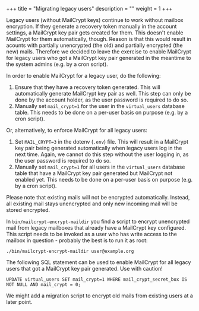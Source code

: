 +++
title = "Migrating legacy users"
description = ""
weight = 1
+++

Legacy users (without MailCrypt keys) continue to work without mailbox
encryption. If they generate a recovery token manually in the account settings,
a MailCrypt key pair gets created for them. This doesn't enable MailCrypt for 
them automatically, though. Reason is that this would result in acounts with
partially unencrypted (the old) and partially encrypted (the new) mails.
Therefore we decided to leave the exercise to enable MailCrypt for legacy
users who got a MailCrypt key pair generated in the meantime to the system
admins (e.g. by a cron script).
<!--more-->

In order to enable MailCrypt for a legacy user, do the following:

1. Ensure that they have a recovery token generated. This will automatically
   generate MailCrypt key pair as well. This step can only be done by the
   account holder, as the user password is required to do so.
2. Manually set `mail_crypt=1` for the user in the `virtual_users` database
   table. This needs to be done on a per-user basis on purpose (e.g. by a
   cron script).

Or, alternatively, to enforce MailCrypt for all legacy users:

1. Set `MAIL_CRYPT=3` in the dotenv (`.env`) file. This will result in a
   MailCrypt key pair being generated automatically when legacy users log
   in the next time. Again, we cannot do this step without the user logging
   in, as the user password is required to do so.
2. Manually set `mail_crypt=1` for all users in the `virtual_users` database
   table that have a MailCrypt key pair generated but MailCrypt not enabled
   yet. This needs to be done on a per-user basis on purpose (e.g. by a cron
   script).

Please note that existing mails will not be encrypted automatically. Instead,
all existing mail stays unencrypted and only new incoming mail will be stored
encrypted.

In `bin/mailcrypt-encrypt-maildir` you find a script to encrypt unencrypted
mail from legacy mailboxes that already have a MailCrypt key configured. This
script needs to be invoked as a user who has write access to the mailbox in
question - probably the best is to run it as root:

    ./bin/mailcrypt-encrypt-maildir user@example.org

The following SQL statement can be used to enable MailCrypt for all legacy
users that got a MailCrypt key pair generated. Use with caution!

    UPDATE virtual_users SET mail_crypt=1 WHERE mail_crypt_secret_box IS NOT NULL AND mail_crypt = 0;

We might add a migration script to encrypt old mails from existing users at
a later point.
